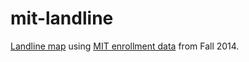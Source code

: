 # mit-landline
[Landline map](http://propublica.github.io/landline/) using [MIT enrollment data](http://web.mit.edu/registrar/stats/geo/index.html) from Fall 2014.
